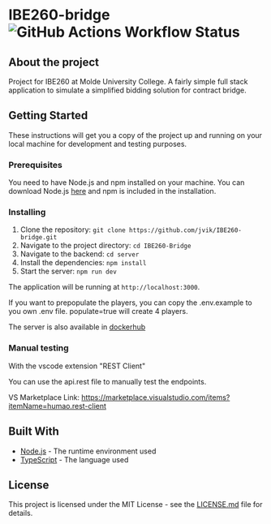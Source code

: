 # IBE260-bridge ![GitHub Actions Workflow Status](https://img.shields.io/github/actions/workflow/status/jvik/ibe260-bridge/docker_build_server.yml)

## About the project

Project for IBE260 at Molde University College. A fairly simple full stack application to simulate a simplified bidding solution for contract bridge.

## Getting Started

These instructions will get you a copy of the project up and running on your local machine for development and testing purposes.

### Prerequisites

You need to have Node.js and npm installed on your machine. You can download Node.js [here](https://nodejs.org/en/download/) and npm is included in the installation.

### Installing

1. Clone the repository: `git clone https://github.com/jvik/IBE260-bridge.git`
2. Navigate to the project directory: `cd IBE260-Bridge`
3. Navigate to the backend: `cd server`
4. Install the dependencies: `npm install`
5. Start the server: `npm run dev`

The application will be running at `http://localhost:3000`.

If you want to prepopulate the players, you can copy the .env.example to you own .env file. populate=true will create
4 players.

The server is also available in [dockerhub](https://hub.docker.com/repository/docker/jvik/ibe260-bridge-server/)

### Manual testing

With the vscode extension "REST Client"

You can use the api.rest file to manually test the endpoints.

VS Marketplace Link: <https://marketplace.visualstudio.com/items?itemName=humao.rest-client>

## Built With

* [Node.js](https://nodejs.org/) - The runtime environment used
* [TypeScript](https://www.typescriptlang.org/) - The language used

## License

This project is licensed under the MIT License - see the [LICENSE.md](LICENSE.md) file for details.
